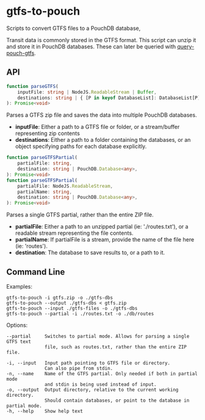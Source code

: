 # gtfs-to-pouch
Scripts to convert GTFS files to a PouchDB database,

Transit data is commonly stored in the GTFS format. This script can unzip it
and store it in PouchDB databases. These can later be queried with
[query-pouch-gtfs](https://www.npmjs.com/package/query-pouch-gtfs).


## API

```ts
function parseGTFS(
	inputFile: string | NodeJS.ReadableStream | Buffer,
	destinations: string | { [P in keyof DatabaseList]: DatabaseList[P] | string },
): Promise<void>
```
Parses a GTFS zip file and saves the data into multiple PouchDB databases.
- **inputFile**: Either a path to a GTFS file or folder,
  or a stream/buffer representing zip contents
- **destinations**: Either a path to a folder containing the databases, or
  an object specifying paths for each database explicitly.


```ts
function parseGTFSPartial(
	partialFile: string,
	destination: string | PouchDB.Database<any>,
): Promise<void>
function parseGTFSPartial(
	partialFile: NodeJS.ReadableStream,
	partialName: string,
	destination: string | PouchDB.Database<any>,
): Promise<void>
```
Parses a single GTFS partial, rather than the entire ZIP file.
- **partialFile**: Either a path to an unzipped partial (ie: './routes.txt'),
  or a readable stream representing the file contents.
- **partialName**: If partialFile is a stream, provide the name of the file
  here (ie: 'routes').
- **destination**: The database to save results to, or a path to it.


## Command Line

Examples:
```
gtfs-to-pouch -i gtfs.zip -o ./gtfs-dbs
gtfs-to-pouch --output ./gtfs-dbs < gtfs.zip
gtfs-to-pouch --input ./gtfs-files -o ./gtfs-dbs
gtfs-to-pouch --partial -i ./routes.txt -o ./db/routes
```

Options:
```
--partial     Switches to partial mode. Allows for parsing a single GTFS text
              file, such as routes.txt, rather than the entire ZIP file.

-i, --input   Input path pointing to GTFS file or directory.
              Can also pipe from stdin.
-n, --name    Name of the GTFS partial. Only needed if both in partial mode
              and stdin is being used instead of input.
-o, --output  Output directory, relative to the current working directory.
              Should contain databases, or point to the database in partial mode.
-h, --help    Show help text
```
